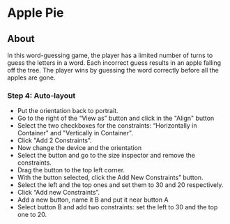 # Apple Pie

## About
In this word-guessing game, the player has a limited number of turns to guess the letters in a word. Each incorrect guess results in an apple falling off the tree. The player wins by guessing the word correctly before all the apples are gone.

### Step 4: Auto-layout
- Put the orientation back to portrait.
- Go to the right of the “View as” button and click in the "Align" button
- Select the two checkboxes for the constraints: “Horizontally in Container" and "Vertically in Container".
- Click "Add 2 Constraints”.
- Now change the device and the orientation
- Select the button and go to the size inspector and remove the constraints.
- Drag the button to the top left corner.
- With the button selected, click the Add New Constraints” button.
- Select the left and the top ones and set them to 30 and 20 respectively.
- Click “Add new Constraints”.
- Add a new button, name it B and put it near button A
- Select button B and add two constraints: set the left to 30 and the top one to 20.

